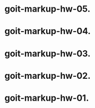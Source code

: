 # goit-markup-hw-05.

# goit-markup-hw-04.

# goit-markup-hw-03.

# goit-markup-hw-02.

# goit-markup-hw-01.
